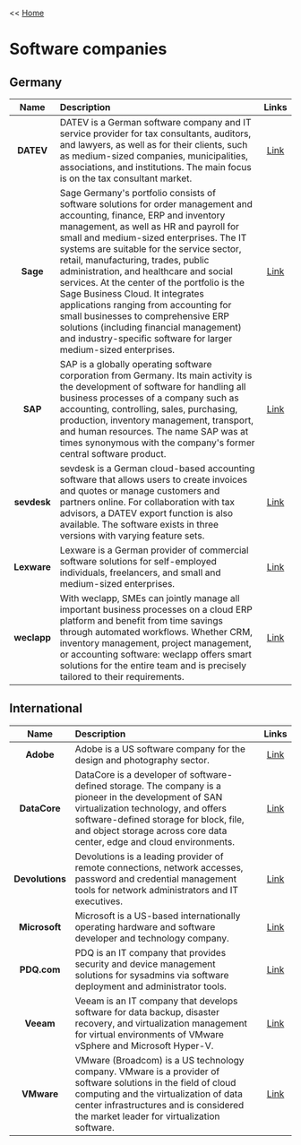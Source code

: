 << [Home](https://github.com/michel-abele/it-link-lists/blob/main/README.md)

# Software companies

## Germany

| Name | Description | Links |
| :--: | :---------- | :---: |
| **DATEV** | DATEV is a German software company and IT service provider for tax consultants, auditors, and lawyers, as well as for their clients, such as medium-sized companies, municipalities, associations, and institutions. The main focus is on the tax consultant market. | [Link](https://www.datev.de/) |
| **Sage** | Sage Germany's portfolio consists of software solutions for order management and accounting, finance, ERP and inventory management, as well as HR and payroll for small and medium-sized enterprises. The IT systems are suitable for the service sector, retail, manufacturing, trades, public administration, and healthcare and social services. At the center of the portfolio is the Sage Business Cloud. It integrates applications ranging from accounting for small businesses to comprehensive ERP solutions (including financial management) and industry-specific software for larger medium-sized enterprises. | [Link](https://www.sage.com/de-de/) |
| **SAP** | SAP is a globally operating software corporation from Germany. Its main activity is the development of software for handling all business processes of a company such as accounting, controlling, sales, purchasing, production, inventory management, transport, and human resources. The name SAP was at times synonymous with the company's former central software product. | [Link](https://www.sap.com/) |
| **sevdesk** | sevdesk is a German cloud-based accounting software that allows users to create invoices and quotes or manage customers and partners online. For collaboration with tax advisors, a DATEV export function is also available. The software exists in three versions with varying feature sets. | [Link](https://sevdesk.de/) |
| **Lexware** | Lexware is a German provider of commercial software solutions for self-employed individuals, freelancers, and small and medium-sized enterprises. | [Link](https://www.lexware.de/) |
| **weclapp** | With weclapp, SMEs can jointly manage all important business processes on a cloud ERP platform and benefit from time savings through automated workflows. Whether CRM, inventory management, project management, or accounting software: weclapp offers smart solutions for the entire team and is precisely tailored to their requirements. | [Link](https://www.weclapp.com/) |

## International

| Name | Description | Links |
| :--: | :---------- | :---: |
| **Adobe** | Adobe is a US software company for the design and photography sector. | [Link](https://www.adobe.com/) |
| **DataCore** | DataCore is a developer of software-defined storage. The company is a pioneer in the development of SAN virtualization technology, and offers software-defined storage for block, file, and object storage across core data center, edge and cloud environments. | [Link](https://www.datacore.com/) |
| **Devolutions** | Devolutions is a leading provider of remote connections, network accesses, password and credential management tools for network administrators and IT executives. | [Link](https://devolutions.net/) |
| **Microsoft** | Microsoft is a US-based internationally operating hardware and software developer and technology company. | [Link](https://www.microsoft.com/) |
| **PDQ.com** | PDQ is an IT company that provides security and device management solutions for sysadmins via software deployment and administrator tools. | [Link](https://www.pdq.com/) |
| **Veeam** | Veeam is an IT company that develops software for data backup, disaster recovery, and virtualization management for virtual environments of VMware vSphere and Microsoft Hyper-V. | [Link](https://www.veeam.com/) |
| **VMware** | VMware (Broadcom) is a US technology company. VMware is a provider of software solutions in the field of cloud computing and the virtualization of data center infrastructures and is considered the market leader for virtualization software. | [Link](https://www.vmware.com/) |
